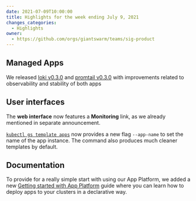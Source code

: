 ```yaml
---
date: 2021-07-09T10:00:00
title: Highlights for the week ending July 9, 2021
changes_categories:
  - Highlights
owner:
  - https://github.com/orgs/giantswarm/teams/sig-product
---
```


## Managed Apps

We released [loki v0.3.0](https://docs.giantswarm.io/changes/managed-apps/loki-app/v0.3.0/) and [promtail v0.3.0](https://docs.giantswarm.io/changes/managed-apps/promtail-app/v0.3.0/) with improvements related to observability and stability of both apps

## User interfaces

The **web interface** now features a **Monitoring** link, as we already mentioned in separate announcement.

[`kubectl gs template apps`](https://docs.giantswarm.io/ui-api/kubectl-gs/template-app/) now provides a new flag `--app-name` to set the name of the app instance. The command also produces much cleaner templates by default.

## Documentation

To provide for a really simple start with using our App Platform, we added a new [Getting started with App Platform](https://docs.giantswarm.io/app-platform/getting-started/) guide where you can learn how to deploy apps to your clusters in a declarative way.
